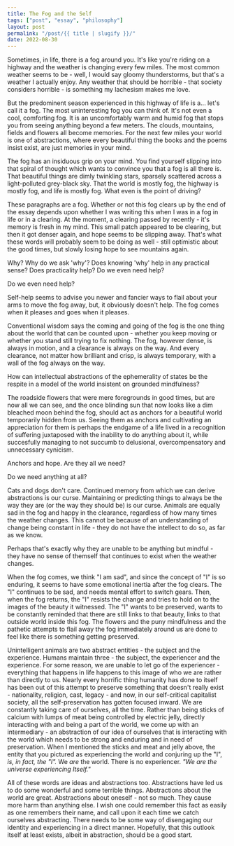 ```yaml
---
title: The Fog and the Self
tags: ["post", "essay", "philosophy"]
layout: post
permalink: "/post/{{ title | slugify }}/"
date: 2022-08-30
---
```

Sometimes, in life, there is a fog around you. It's like you're riding
on a highway and the weather is changing every few miles. The most
common weather seems to be - well, I would say gloomy thunderstorms, but
that's a weather I actually enjoy. Any weather that should be horrible -
that society considers horrible - is something my lachesism makes me
love.

But the predominent season experienced in this highway of life is a...
let's call it a fog. The most uninteresting fog you can think of. It's
not even a cool, comforting fog. It is an uncomfortably warm and humid
fog that stops you from seeing anything beyond a few meters. The clouds,
mountains, fields and flowers all become memories. For the next few
miles your world is one of abstractions, where every beautiful thing the
books and the poems insist exist, are just memories in your mind.

The fog has an insiduous grip on your mind. You find yourself slipping
into that spiral of thought which wants to convince you that a fog is
all there is. That beautiful things are dimly twinkling stars, sparsely
scattered across a light-polluted grey-black sky. That the world is
mostly fog, the highway is mostly fog, and life is mostly fog. What even
is the point of driving?

These paragraphs are a fog. Whether or not this fog clears up by the end
of the essay depends upon whether I was writing this when I was in a fog
in life or in a clearing. At the moment, a clearing passed by recently -
it's memory is fresh in my mind. This small patch appeared to be
clearing, but then it got denser again, and hope seems to be slipping
away. That's what these words will probably seem to be doing as well -
still optimistic about the good times, but slowly losing hope to see
mountains again.

Why? Why do we ask 'why'? Does knowing 'why' help in any practical
sense? Does practicality help? Do we even need help?

Do we even need help?

Self-help seems to advise you newer and fancier ways to flail about your
arms to move the fog away, but, it obviously doesn't help. The fog comes
when it pleases and goes when it pleases.

Conventional wisdom says the coming and going of the fog is the one
thing about the world that can be counted upon - whether you keep moving
or whether you stand still trying to fix nothing. The fog, however
dense, is always in motion, and a clearance is always on the way. And
every clearance, not matter how brilliant and crisp, is always
temporary, with a wall of the fog always on the way.

How can intellectual abstractions of the ephemerality of states be the
respite in a model of the world insistent on grounded mindfulness?

The roadside flowers that were mere foregrounds in good times, but are
now all we can see, and the once blinding sun that now looks like a dim
bleached moon behind the fog, should act as anchors for a beautiful
world temporarily hidden from us. Seeing them as anchors and cultivating
an appreciation for them is perhaps the endgame of a life lived in a
recognition of suffering juxtaposed with the inability to do anything
about it, while succesfully managing to not succumb to delusional,
overcompensatory and unnecessary cynicism.

Anchors and hope. Are they all we need?

Do we need anything at all?

Cats and dogs don't care. Continued memory from which we can derive
abstractions is our curse. Maintaining or predicting things to always be
the way they are (or the way they should be) is our curse. Animals are
equally sad in the fog and happy in the clearance, regardless of how
many times the weather changes. This cannot be because of an
understanding of change being constant in life - they do not have the
intellect to do so, as far as we know.

Perhaps that's exactly why they are unable to be anything but mindful -
they have no sense of themself that continues to exist when the weather
changes.

When the fog comes, we think "I am sad", and since the concept of "I" is
so enduring, it seems to have some emotional inertia after the fog
clears. The "I" continues to be sad, and needs mental effort to switch
gears. Then, when the fog returns, the "I" resists the change and tries
to hold on to the images of the beauty it witnessed. The "I" wants to be
preserved, wants to be constantly reminded that there are still links to
that beauty, links to that outside world inside this fog. The flowers
and the puny mindfulness and the pathetic attempts to flail away the fog
immediately around us are done to feel like there is something getting
preserved.

Unintelligent animals are two abstract entities - the subject and the
experience. Humans maintain three - the subject, the experiencer and the
experience. For some reason, we are unable to let go of the
experiencer - everything that happens in life happens to this image of
who we are rather than directly to us. Nearly every horrific thing
humanity has done to itself has been out of this attempt to preserve
something that doesn't really exist - nationality, religion, cast,
legacy - and now, in our self-critical capitalist society, all the
self-preservation has gotten focused inward. We are constantly taking
care of ourselves, all the time. Rather than being sticks of calcium
with lumps of meat being controlled by electric jelly, directly
interacting with and being a part of the world, we come up with an
intermediary - an abstraction of our idea of ourselves that is
interacting with the world which needs to be strong and enduring and in
need of preservation. When I mentioned the sticks and meat and jelly
above, the entity that you pictured as experiencing the world and
conjuring up the "I", *is, in fact, the "I".* We *are* the world. There
is no experiencer. *"We are the universe experiencing Itself."*

All of these words are ideas and abstractions too. Abstractions have led
us to do some wonderful and some terrible things. Abstractions about the
world are great. Abstractions about oneself - not so much. They cause
more harm than anything else. I wish one could remember this fact as
easily as one remembers their name, and call upon it each time we catch
ourselves abstracting. There needs to be some way of disengaging our
identity and experiencing in a direct manner. Hopefully, that this
outlook itself at least exists, albeit in abstraction, should be a good
start.